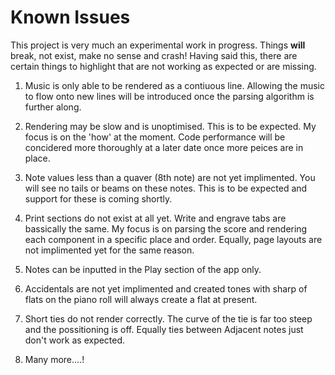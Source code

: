 # Known Issues

This project is very much an experimental work in progress. Things **will** break, not exist, make no sense and crash! Having said this, there are certain things to highlight that are not working as expected or are missing.

1. Music is only able to be rendered as a contiuous line. Allowing the music to flow onto new lines will be introduced once the parsing algorithm is further along.

2. Rendering may be slow and is unoptimised. This is to be expected. My focus is on the 'how' at the moment. Code performance will be concidered more thoroughly at a later date once more peices are in place.

3. Note values less than a quaver (8th note) are not yet implimented. You will see no tails or beams on these notes. This is to be expected and support for these is coming shortly.

4. Print sections do not exist at all yet. Write and engrave tabs are bassically the same. My focus is on parsing the score and rendering each component in a specific place and order. Equally, page layouts are not implimented yet for the same reason.

5. Notes can be inputted in the Play section of the app only.

6. Accidentals are not yet implimented and created tones with sharp of flats on the piano roll will always create a flat at present.

7. Short ties do not render correctly. The curve of the tie is far too steep and the possitioning is off. Equally ties between Adjacent notes just don't work as expected.

8. Many more....!
